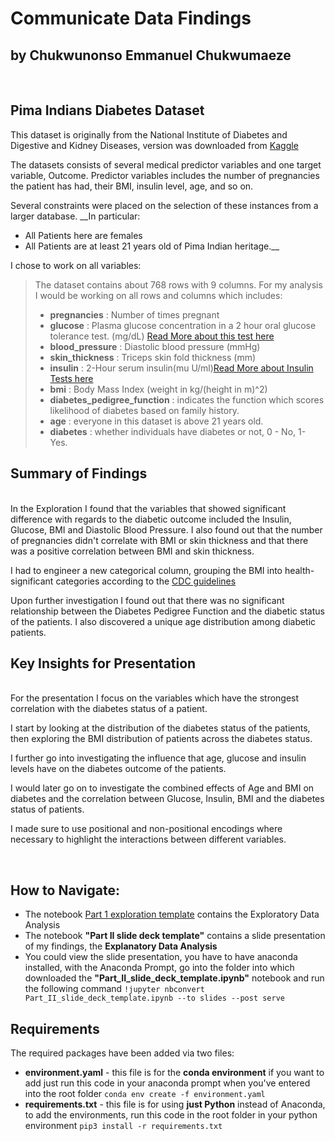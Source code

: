 # Communicate Data Findings
## by Chukwunonso Emmanuel Chukwumaeze
<br>

## Pima Indians Diabetes Dataset

This dataset is originally from the National Institute of Diabetes and Digestive and Kidney Diseases, version was downloaded from [Kaggle](https://www.kaggle.com/datasets/uciml/pima-indians-diabetes-database)

The datasets consists of several medical predictor variables and one target variable, Outcome. Predictor variables includes the number of pregnancies the patient has had, their BMI, insulin level, age, and so on.

Several constraints were placed on the selection of these instances from a larger database. __In particular:
* All Patients here are females
* All Patients are at least 21 years old of Pima Indian heritage.__

I chose to work on all variables:
> The dataset contains about 768 rows with 9 columns. For my analysis I would be working on all rows and columns which includes:
> * __pregnancies__ : Number of times pregnant
> * __glucose__ : Plasma glucose concentration in a 2 hour oral glucose tolerance test. (mg/dL) [Read More about this test here](https://www.mayoclinic.org/tests-procedures/glucose-tolerance-test/about/pac-20394296)
> * __blood_pressure__ : Diastolic blood pressure (mmHg)
> * __skin_thickness__ : Triceps skin fold thickness (mm)
> * __insulin__ : 2-Hour serum insulin(mu U/ml)[Read More about Insulin Tests here](https://medlineplus.gov/lab-tests/insulin-in-blood/)
> * __bmi__ : Body Mass Index (weight in kg/(height in m)^2)
> * __diabetes_pedigree_function__ :  indicates the function which scores likelihood of diabetes based on family history.
> * __age__ : everyone in this dataset is above 21 years old.
> * __diabetes__ : whether individuals have diabetes or not, 0 - No, 1- Yes.


## Summary of Findings
<br>
In the Exploration I found that the variables that showed significant difference with regards to the diabetic outcome included the Insulin, Glucose, BMI and Diastolic Blood Pressure. I also found out that the number of pregnancies didn't correlate with BMI or skin thickness and that there was a positive correlation between BMI and skin thickness.

I had to engineer a new categorical column, grouping the BMI into health-significant categories according to the [CDC guidelines](https://www.cdc.gov/obesity/basics/adult-defining.html)

Upon further investigation I found out that there was no significant relationship between the Diabetes Pedigree Function and the diabetic status of the patients.
I also discovered a unique age distribution among diabetic patients.

## Key Insights for Presentation
<br>
For the presentation I focus on the variables which have the strongest correlation with the diabetes status of a patient. 

I start by looking at the distribution of the diabetes status of the patients, then exploring the BMI  distribution of patients across the diabetes status.

I further go into investigating the influence that age, glucose and insulin levels have on the diabetes outcome of the patients.

I would later go on to investigate the combined effects of Age and BMI on diabetes and the correlation between Glucose, Insulin, BMI and the diabetes status of patients.

I made sure to use positional and non-positional encodings where necessary to highlight the interactions between different variables.

<br>

## How to Navigate:
* The notebook [Part 1 exploration template](https://github.com/DrDev-Py/Udacity-Pima-Indians-Diabetes-Dataset/blob/main/Part_I_exploration_template.ipynb) contains the Exploratory Data Analysis
* The notebook __"Part II slide deck template"__ contains a slide presentation of my findings, the __Explanatory Data Analysis__ 
* You could view the slide presentation, you have to have anaconda installed, with the Anaconda Prompt, go into the folder into which downloaded the __"Part_II_slide_deck_template.ipynb"__ notebook and run the following command ``` !jupyter nbconvert Part_II_slide_deck_template.ipynb --to slides --post serve ```

## Requirements
The required packages have been added via two files:
  * __environment.yaml__ - this file is for the **conda environment** if you want to add just run this code in your anaconda prompt when you've entered into the root folder
  ```conda env create -f environment.yaml```
  * __requirements.txt__ - this file is for using __just Python__ instead of Anaconda, to add the environments, run this code in the root folder in your python environment
  ```pip3 install -r requirements.txt```
